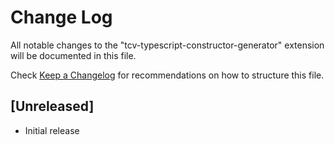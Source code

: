 # Change Log

All notable changes to the "tcv-typescript-constructor-generator" extension will be documented in this file.

Check [Keep a Changelog](http://keepachangelog.com/) for recommendations on how to structure this file.

## [Unreleased]

- Initial release